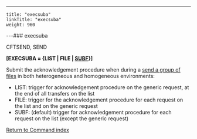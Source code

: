 ---
    title: "execsuba"
    linkTitle: "execsuba"
    weight: 960
---### execsuba

CFTSEND, SEND

****[EXECSUBA = {LIST &#124; FILE &#124; <u>SUBF</u>}]****

Submit the acknowledgement
procedure when during a [send a group of files](../../../../concepts/send_command/send_group_of_files_cl) in both heterogeneous and homogeneous environments:

- LIST: trigger for acknowledgement
    procedure on the generic request, at the end of all transfers on the list
- FILE: trigger for the acknowledgement
    procedure for each request on the list and on the generic request
- SUBF: (default) trigger for acknowledgement procedure for each request on the list (except the generic request)

[Return to Command index](../../)
